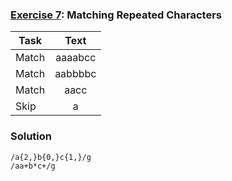 ### [Exercise 7](https://regexone.com/lesson/kleene_operators): Matching Repeated Characters

| Task  |  Text   |
| ----- | :-----: |
| Match | aaaabcc |
| Match | aabbbbc |
| Match |  aacc   |
| Skip  |    a    |

### Solution

```
/a{2,}b{0,}c{1,}/g
/aa+b*c+/g
```
